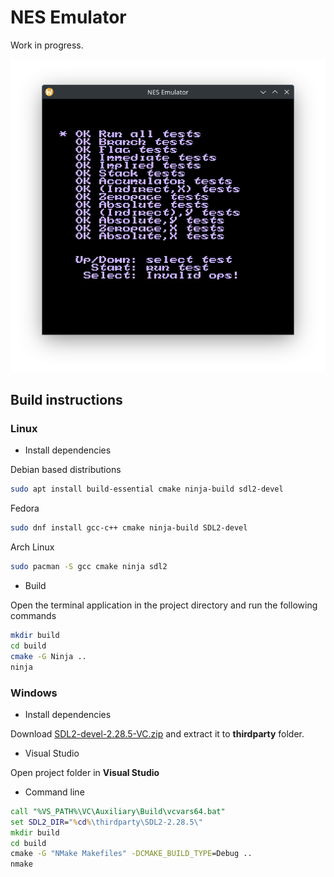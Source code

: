 # NES Emulator
Work in progress.

![screenshot_nestest](docs/screenshot_nestest.png)

## Build instructions
### Linux
* Install dependencies

Debian based distributions
```bash
sudo apt install build-essential cmake ninja-build sdl2-devel
```
Fedora
```bash
sudo dnf install gcc-c++ cmake ninja-build SDL2-devel
```
Arch Linux
```bash
sudo pacman -S gcc cmake ninja sdl2
```

* Build

Open the terminal application in the project directory and run the following commands
```bash
mkdir build
cd build
cmake -G Ninja ..
ninja
```

### Windows
* Install dependencies

Download [SDL2-devel-2.28.5-VC.zip](https://github.com/libsdl-org/SDL/releases/download/release-2.28.5/SDL2-devel-2.28.5-VC.zip) and extract it to **thirdparty** folder.

* Visual Studio

Open project folder in **Visual Studio**

* Command line

```bat
call "%VS_PATH%\VC\Auxiliary\Build\vcvars64.bat"
set SDL2_DIR="%cd%\thirdparty\SDL2-2.28.5\"
mkdir build
cd build
cmake -G "NMake Makefiles" -DCMAKE_BUILD_TYPE=Debug ..
nmake
```
